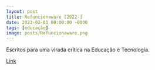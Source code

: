 ```yaml
---
layout: post
title: Refuncionaware [2022-]
date: 2023-02-01 00:00:00 -0000
tags: [educação]
image: posts/Refuncionaware.png
---
```


Escritos para uma virada crítica na Educação e Tecnologia.

<a href="https://refuncionaware.github.io/">[Link](https://refuncionaware.github.io/)</a>
